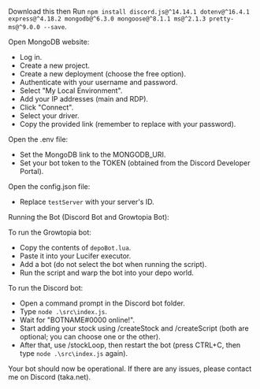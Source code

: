 Download this then Run `npm install discord.js@^14.14.1 dotenv@^16.4.1 express@^4.18.2 mongodb@^6.3.0 mongoose@^8.1.1 ms@^2.1.3 pretty-ms@^9.0.0 --save`.

Open MongoDB website:
- Log in.
- Create a new project.
- Create a new deployment (choose the free option).
- Authenticate with your username and password.
- Select "My Local Environment".
- Add your IP addresses (main and RDP).
- Click "Connect".
- Select your driver.
- Copy the provided link (remember to replace <password> with your password).

Open the .env file:
- Set the MongoDB link to the MONGODB_URI.
- Set your bot token to the TOKEN (obtained from the Discord Developer Portal).

Open the config.json file:
- Replace `testServer` with your server's ID.

Running the Bot (Discord Bot and Growtopia Bot):

To run the Growtopia bot:
- Copy the contents of `depoBot.lua`.
- Paste it into your Lucifer executor.
- Add a bot (do not select the bot when running the script).
- Run the script and warp the bot into your depo world.

To run the Discord bot:
- Open a command prompt in the Discord bot folder.
- Type `node .\src\index.js`.
- Wait for "BOTNAME#0000 online!".
- Start adding your stock using /createStock and /createScript (both are optional; you can choose one or the other).
- After that, use /stockLoop, then restart the bot (press CTRL+C, then type `node .\src\index.js` again).

Your bot should now be operational. If there are any issues, please contact me on Discord (taka.net).
